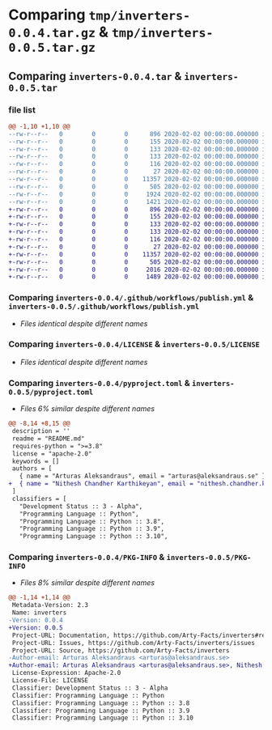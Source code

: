 # Comparing `tmp/inverters-0.0.4.tar.gz` & `tmp/inverters-0.0.5.tar.gz`

## Comparing `inverters-0.0.4.tar` & `inverters-0.0.5.tar`

### file list

```diff
@@ -1,10 +1,10 @@
--rw-r--r--   0        0        0      896 2020-02-02 00:00:00.000000 inverters-0.0.4/.github/workflows/publish.yml
--rw-r--r--   0        0        0      155 2020-02-02 00:00:00.000000 inverters-0.0.4/src/inverters/__about__.py
--rw-r--r--   0        0        0      133 2020-02-02 00:00:00.000000 inverters-0.0.4/src/inverters/__init__.py
--rw-r--r--   0        0        0      133 2020-02-02 00:00:00.000000 inverters-0.0.4/tests/__init__.py
--rw-r--r--   0        0        0      116 2020-02-02 00:00:00.000000 inverters-0.0.4/tests/init_test.py
--rw-r--r--   0        0        0       27 2020-02-02 00:00:00.000000 inverters-0.0.4/.gitignore
--rw-r--r--   0        0        0    11357 2020-02-02 00:00:00.000000 inverters-0.0.4/LICENSE
--rw-r--r--   0        0        0      505 2020-02-02 00:00:00.000000 inverters-0.0.4/README.md
--rw-r--r--   0        0        0     1924 2020-02-02 00:00:00.000000 inverters-0.0.4/pyproject.toml
--rw-r--r--   0        0        0     1421 2020-02-02 00:00:00.000000 inverters-0.0.4/PKG-INFO
+-rw-r--r--   0        0        0      896 2020-02-02 00:00:00.000000 inverters-0.0.5/.github/workflows/publish.yml
+-rw-r--r--   0        0        0      155 2020-02-02 00:00:00.000000 inverters-0.0.5/src/inverters/__about__.py
+-rw-r--r--   0        0        0      133 2020-02-02 00:00:00.000000 inverters-0.0.5/src/inverters/__init__.py
+-rw-r--r--   0        0        0      133 2020-02-02 00:00:00.000000 inverters-0.0.5/tests/__init__.py
+-rw-r--r--   0        0        0      116 2020-02-02 00:00:00.000000 inverters-0.0.5/tests/init_test.py
+-rw-r--r--   0        0        0       27 2020-02-02 00:00:00.000000 inverters-0.0.5/.gitignore
+-rw-r--r--   0        0        0    11357 2020-02-02 00:00:00.000000 inverters-0.0.5/LICENSE
+-rw-r--r--   0        0        0      505 2020-02-02 00:00:00.000000 inverters-0.0.5/README.md
+-rw-r--r--   0        0        0     2016 2020-02-02 00:00:00.000000 inverters-0.0.5/pyproject.toml
+-rw-r--r--   0        0        0     1489 2020-02-02 00:00:00.000000 inverters-0.0.5/PKG-INFO
```

### Comparing `inverters-0.0.4/.github/workflows/publish.yml` & `inverters-0.0.5/.github/workflows/publish.yml`

 * *Files identical despite different names*

### Comparing `inverters-0.0.4/LICENSE` & `inverters-0.0.5/LICENSE`

 * *Files identical despite different names*

### Comparing `inverters-0.0.4/pyproject.toml` & `inverters-0.0.5/pyproject.toml`

 * *Files 6% similar despite different names*

```diff
@@ -8,14 +8,15 @@
 description = ''
 readme = "README.md"
 requires-python = ">=3.8"
 license = "apache-2.0"
 keywords = []
 authors = [
   { name = "Arturas Aleksandraus", email = "arturas@aleksandraus.se" },
+  { name = "Nithesh Chandher Karthikeyan", email = "nithesh.chandher.karthikeyan@liu.se" },
 ]
 classifiers = [
   "Development Status :: 3 - Alpha",
   "Programming Language :: Python",
   "Programming Language :: Python :: 3.8",
   "Programming Language :: Python :: 3.9",
   "Programming Language :: Python :: 3.10",
```

### Comparing `inverters-0.0.4/PKG-INFO` & `inverters-0.0.5/PKG-INFO`

 * *Files 8% similar despite different names*

```diff
@@ -1,14 +1,14 @@
 Metadata-Version: 2.3
 Name: inverters
-Version: 0.0.4
+Version: 0.0.5
 Project-URL: Documentation, https://github.com/Arty-Facts/inverters#readme
 Project-URL: Issues, https://github.com/Arty-Facts/inverters/issues
 Project-URL: Source, https://github.com/Arty-Facts/inverters
-Author-email: Arturas Aleksandraus <arturas@aleksandraus.se>
+Author-email: Arturas Aleksandraus <arturas@aleksandraus.se>, Nithesh Chandher Karthikeyan <nithesh.chandher.karthikeyan@liu.se>
 License-Expression: Apache-2.0
 License-File: LICENSE
 Classifier: Development Status :: 3 - Alpha
 Classifier: Programming Language :: Python
 Classifier: Programming Language :: Python :: 3.8
 Classifier: Programming Language :: Python :: 3.9
 Classifier: Programming Language :: Python :: 3.10
```

